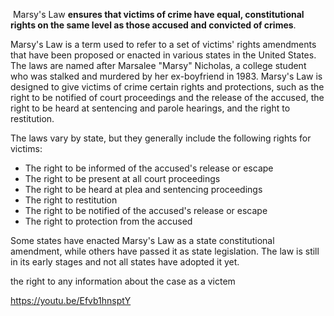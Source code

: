  Marsy's Law **ensures that victims of crime have equal, constitutional rights on the same level as those accused and convicted of crimes**.

Marsy's Law is a term used to refer to a set of victims' rights amendments that have been proposed or enacted in various states in the United States. The laws are named after Marsalee "Marsy" Nicholas, a college student who was stalked and murdered by her ex-boyfriend in 1983. Marsy's Law is designed to give victims of crime certain rights and protections, such as the right to be notified of court proceedings and the release of the accused, the right to be heard at sentencing and parole hearings, and the right to restitution.

The laws vary by state, but they generally include the following rights for victims:

-   The right to be informed of the accused's release or escape
-   The right to be present at all court proceedings
-   The right to be heard at plea and sentencing proceedings
-   The right to restitution
-   The right to be notified of the accused's release or escape
-   The right to protection from the accused

Some states have enacted Marsy's Law as a state constitutional amendment, while others have passed it as state legislation. The law is still in its early stages and not all states have adopted it yet.

the right to any information about the case as a victem

https://youtu.be/Efvb1hnsptY